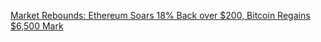 [Market Rebounds: Ethereum Soars 18% Back over $200, Bitcoin Regains $6,500 Mark](https://cointelegraph.com/news/market-rebounds-ethereum-soars-18-back-over-200-bitcoin-regains-6-500-mark)